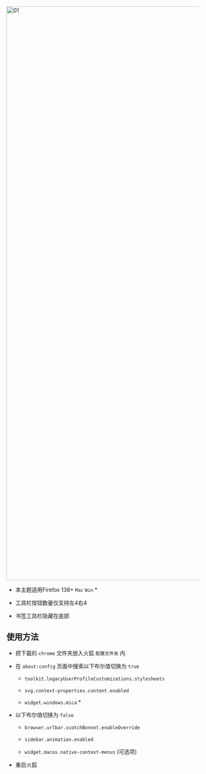 <picture>
<source media="(prefers-color-scheme: light)" srcset="https://github.com/user-attachments/assets/d806bc92-9a86-49ec-8df6-71450e620340">
<source media="(prefers-color-scheme: dark)" srcset="https://github.com/user-attachments/assets/6ce670cb-3031-41be-bf3e-8ae7afe50b63">
<img width="1495" alt="01">
</picture>

- 本主题适用Firefox 138+ `Mac` `Win` *

- 工具栏按钮数量仅支持左4右4

- 书签工具栏隐藏在底部

## 使用方法

- 把下载的 `chrome` 文件夹放入火狐 `配置文件夹` 内

- 在 `about:config` 页面中搜索以下布尔值切换为 `true`

  - `toolkit.legacyUserProfileCustomizations.stylesheets`

  - `svg.context-properties.content.enabled`
 
  - `widget.windows.mica` *
 
- 以下布尔值切换为 `false`
 
  - `browser.urlbar.scotchBonnet.enableOverride`
 
  - `sidebar.animation.enabled`
 
  - `widget.macos.native-context-menus` (可选项)

- 重启火狐
